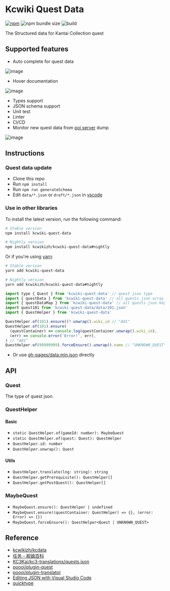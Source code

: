 # Kcwiki Quest Data

[![npm](https://img.shields.io/npm/v/kcwiki-quest-data)](https://www.npmjs.com/package/kcwiki-quest-data)
![npm bundle size](https://img.shields.io/bundlephobia/minzip/kcwiki-quest-data)
![build](https://github.com/kcwikizh/kcwiki-quest-data/workflows/build/badge.svg)

The Structured data for Kantai Collection quest

## Supported features

- Auto complete for quest data

![image](https://user-images.githubusercontent.com/18554747/79259047-08d52700-7ec7-11ea-8a0c-729392866905.png)

- Hover documentation

![image](https://user-images.githubusercontent.com/18554747/79258575-4c7b6100-7ec6-11ea-880f-48ce728e6063.png)

- Types support
- JSON schema support
- Unit test
- Linter
- CI/CD
- Monitor new quest data from [poi server](https://github.com/poooi/poi-server) dump

![image](https://user-images.githubusercontent.com/18554747/81589987-1661cc00-93f5-11ea-8dd2-aaadfc3a524d.png)

## Instructions

### Quest data update

- Clone this repo
- Run `npm install`
- Run `npm run generateSchema`
- Edit `data/*.json` or `draft/*.json` in [vscode](https://code.visualstudio.com/)

### Use in other libraries

To install the latest version, run the following command:

```sh
# Stable version
npm install kcwiki-quest-data

# Nightly version
npm install kcwikizh/kcwiki-quest-data#nightly
```

Or if you're using [yarn](https://classic.yarnpkg.com/en/docs/install/):

```sh
# Stable version
yarn add kcwiki-quest-data

# Nightly version
yarn add kcwikizh/kcwiki-quest-data#nightly
```

```js
import type { Quest } from 'kcwiki-quest-data' // quest json type
import { questData } from 'kcwiki-quest-data' // all quests json array
import { questDataMap } from 'kcwiki-quest-data' // all quests json keyBy game_id
import quest101 from 'kcwiki-quest-data/data/101.json'
import { QuestHelper } from 'kcwiki-quest-data'

QuestHelper.of(101).ensure()?.unwrap().wiki_id // "A01"
QuestHelper.of(101).ensure(
  (questContainer) => console.log(questContainer.unwrap().wiki_id),
  (err) => console.error('Error!', err),
) // "A01"
QuestHelper.of(99999999).forceEnsure().unwrap().name // "UNKNOWN_QUEST"
```

- Or use [gh-pages/data.min.json](https://github.com/kcwikizh/kcwiki-quest-data/tree/gh-pages) directly

## API

### Quest

The type of quest json.

### QuestHelper

#### Basic

- `static QuestHelper.of(gameId: number): MaybeQuest`
- `static QuestHelper.of(quest: Quest): QuestHelper`
- `QuestHelper.id: number`
- `QuestHelper.unwrap(): Quest`

#### Utils

- `QuestHelper.translate(lng: string): string`
- `QuestHelper.getPrerequisite(): QuestHelper[]`
- `QuestHelper.getPostQuest(): QuestHelper[]`

### MaybeQuest

- `MaybeQuest.ensure(): QuestHelper | undefined`
- `MaybeQuest.ensure((questContainer: QuestHelper) => {}, (error: Error) => {})`
- `MaybeQuest.forceEnsure(): QuestHelper<Quest | UNKNOWN_QUEST>`

## Reference

- [kcwikizh/kcdata](https://github.com/kcwikizh/kcdata)
- [任务 - 舰娘百科](https://zh.kcwiki.org/wiki/%E4%BB%BB%E5%8A%A1)
- [KC3Kai/kc3-translations/quests.json](https://github.com/KC3Kai/kc3-translations/blob/master/data/jp/quests.json)
- [poooi/plugin-quest](https://github.com/poooi/plugin-quest)
- [poooi/plugin-translator](https://github.com/poooi/plugin-translator)
- [Editing JSON with Visual Studio Code](https://code.visualstudio.com/docs/languages/json)
- [quicktype](https://github.com/quicktype/quicktype)
